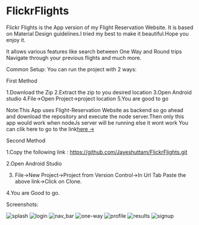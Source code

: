 # FlickrFlights
Flickr Flights is the App version of my Flight Reservation Website.
It is based on Material Design guidelines.I tried my best to make it beautiful.Hope you enjoy it.

It allows various features like search between One Way and Round trips
Navigate through your previous flights and much more.


Common Setup:
You can run the project with 2 ways:

First Method

1.Download the Zip
2.Extract the zip to you desired location
3.Open Android studio
4.File->Open Project->project location
5.You are good to go

Note:This App uses Flight-Reservation Website as backend so go ahead and download the repository and execute the node server.Then only this app would work when nodeJs server will be running else it wont work
You can clik here to go to the link[here &rarr;](https://github.com/Jayeshuttam/Flight-Reservation.git)

Second Method

1.Copy the following link : https://github.com/Jayeshuttam/FlickrFlights.git

2.Open Android Studio

3. File->New Project->Project from Version Control->In Url Tab Paste the above link->Click on Clone.

4.You are Good to go.


Screenshots:

![splash](https://user-images.githubusercontent.com/38659267/115770037-34aca780-a37a-11eb-9e3e-4347742a1d31.png)
![login](https://user-images.githubusercontent.com/38659267/115770039-35453e00-a37a-11eb-8074-27cd564b9322.png)
![nav_bar](https://user-images.githubusercontent.com/38659267/115770040-35453e00-a37a-11eb-8445-493d22ce0789.png)
![one-way](https://user-images.githubusercontent.com/38659267/115770043-35453e00-a37a-11eb-9251-b6cdb81ff94c.png)
![profile](https://user-images.githubusercontent.com/38659267/115770045-35453e00-a37a-11eb-8d5f-6bfaf1df6364.png)
![results](https://user-images.githubusercontent.com/38659267/115770047-35ddd480-a37a-11eb-8aa1-0537ad4cc4ff.png)
![signup](https://user-images.githubusercontent.com/38659267/115770049-35ddd480-a37a-11eb-81c4-a62f822e5c1c.png)


